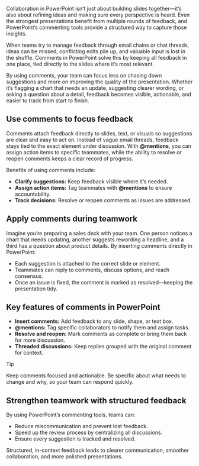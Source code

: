 Collaboration in PowerPoint isn’t just about building slides together—it’s also about refining ideas and making sure every perspective is heard. Even the strongest presentations benefit from multiple rounds of feedback, and PowerPoint’s commenting tools provide a structured way to capture those insights.  

When teams try to manage feedback through email chains or chat threads, ideas can be missed, conflicting edits pile up, and valuable input is lost in the shuffle. Comments in PowerPoint solve this by keeping all feedback in one place, tied directly to the slides where it’s most relevant.  

By using comments, your team can focus less on chasing down suggestions and more on improving the quality of the presentation. Whether it’s flagging a chart that needs an update, suggesting clearer wording, or asking a question about a detail, feedback becomes visible, actionable, and easier to track from start to finish.  

## Use comments to focus feedback

Comments attach feedback directly to slides, text, or visuals so suggestions are clear and easy to act on. Instead of vague email threads, feedback stays tied to the exact element under discussion. With **@mentions**, you can assign action items to specific teammates, while the ability to resolve or reopen comments keeps a clear record of progress.  

Benefits of using comments include:  

- **Clarify suggestions:** Keep feedback visible where it’s needed.  
- **Assign action items:** Tag teammates with **@mentions** to ensure accountability.  
- **Track decisions:** Resolve or reopen comments as issues are addressed.  

## Apply comments during teamwork

Imagine you’re preparing a sales deck with your team. One person notices a chart that needs updating, another suggests rewording a headline, and a third has a question about product details. By inserting comments directly in PowerPoint:  

- Each suggestion is attached to the correct slide or element.  
- Teammates can reply to comments, discuss options, and reach consensus.  
- Once an issue is fixed, the comment is marked as resolved—keeping the presentation tidy.  

## Key features of comments in PowerPoint

- **Insert comments:** Add feedback to any slide, shape, or text box.  
- **@mentions:** Tag specific collaborators to notify them and assign tasks.  
- **Resolve and reopen:** Mark comments as complete or bring them back for more discussion.  
- **Threaded discussions:** Keep replies grouped with the original comment for context.  

> [!TIP]  
> Keep comments focused and actionable. Be specific about what needs to change and why, so your team can respond quickly.  

## Strengthen teamwork with structured feedback

By using PowerPoint’s commenting tools, teams can:  

- Reduce miscommunication and prevent lost feedback.  
- Speed up the review process by centralizing all discussions.  
- Ensure every suggestion is tracked and resolved.  

Structured, in-context feedback leads to clearer communication, smoother collaboration, and more polished presentations.